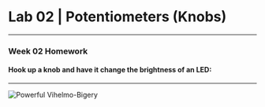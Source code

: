 <h1> Lab 02 | Potentiometers (Knobs) </h1>
<hr>
<h3> Week 02 Homework </h3>

<h4>Hook up a knob and have it change the brightness of an LED:</h4>
<hr>

![Powerful Vihelmo-Bigery](https://user-images.githubusercontent.com/92052904/136826382-80fab1ee-c22f-40f3-85ec-589eaec8c53a.png)
